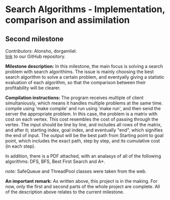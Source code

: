 Search Algorithms - Implementation, comparison and assimilation
=======

Second milestone
-----------
_Contributors_: Alonsho, dorgamliel.  
[link](https://github.com/Alonsho/MileStone1) to our GitHub repository.

**Milestone description:** In this milestone, the main focus is solving a search problem with search algorithims.
The issue is mainly choosing the best search algorithm to solve a certain problem, and eventyally giving a statistic evaluation of each algorithm, so that the comparison between their profitability will be clearer.

**Compilation instructions:**
The program receives multiple of client simultaniously, which means it handles multiple problems at the same time.
compile using 'make compile' and run using 'make run', and then send the server the appropriate problem. In this case, the problem is a matrix with cost on each vertex. This cost resembles the cost of passing through the vertex.
The input should be line by line, and includes all rows of the matrix, and after it; starting index, goal index, and eventually "end", which signifies the end of input.
The output will be the best path from Starting point to goal point, which includes the exact path, step by step, and its cumulative cost (in each step).

In addition, there is a PDF attached, with an analasys of all of the following algorithms: DFS, BFS, Best First Search and A*.

_note_: SafeQueue and ThreadPool classes were taken from the web.

**An important remark:** As written above, this project is in the making.  For now, only the first and second parts of the whole project are complete. All of the description above relates to the current milestone.
